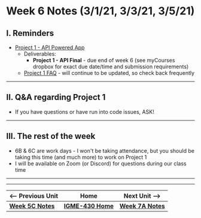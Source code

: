# Week 6 Notes (3/1/21, 3/3/21, 3/5/21)

## I. Reminders

- [Project 1 - API Powered App](../projects/project-1.md)
  - Deliverables:
    - **Project 1 - API Final** - due end of week 6 (see myCourses dropbox for exact due date/time and submission requirements)
  - [Project 1 FAQ](../projects/project-1-FAQ.md) - will continue to be updated, so check back frequently

<hr>

## II. Q&A regarding Project 1
- If you have questions or have run into code issues, ASK!

<hr>

## III. The rest of the week

- 6B & 6C are work days - I won't be taking attendance, but you should be taking this time (and much more) to work on Project 1
- I will be available on Zoom (or Discord) for questions during our class time


<hr><hr>

| <-- Previous Unit | Home | Next Unit -->
| --- | --- | --- 
| [**Week 5C Notes**](5C.md)   |  [**IGME-430 Home**](../README.md) | [**Week 7A Notes**](7A.md)
